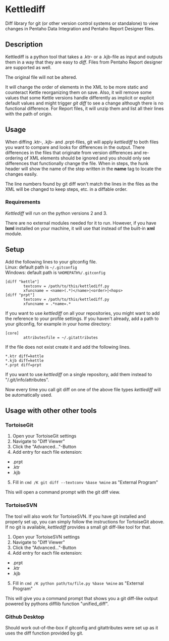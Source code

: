 # Kettlediff
Diff library for git (or other version control systems or standalone) to view changes in Pentaho Data Integration and Pentaho Report Designer files.

## Description
Kettlediff is a python tool that takes a .ktr- or a .kjb-file as input and outputs them in a way that they are easy to _diff_. Files from Pentaho Report designer are supported as well.

The original file will not be altered.

It will change the order of elements in the XML to be more static and counteract Kettle reorganizing them on save.
Also, it will remove some values that some Kettle versions handle differently as implicit or explicit default values and might trigger *git diff* to see a change although there is no functional difference.
For Report files, it will unzip them and list all their lines with the path of origin.

## Usage
When diffing .ktr-, .kjb- and .prpt-files, git will apply *kettlediff* to both files you want to compare and looks for differences in the output.
There differences in the files that originate from version differences and re-ordering of XML elements should be ignored and you should only see differences that functionally change the file.
When in steps, the hunk header will show the name of the step written in the **name** tag to locate the changes easily.

The line numbers found by git diff won't match the lines in the files as the XML will be changed to keep steps, etc. in a diffable order.

### Requirements
*Kettlediff* will run on the python versions 2 and 3.

There are no external modules needed for it to run. However, if you have **lxml** installed on your machine, it will use that instead of the built-in **xml** module.

## Setup

Add the following lines to your gitconfig file.<br>
Linux: default path is `~/.gitconfig`<br>
Windows: default path is `%HOMEPATH%/.gitconfig`
```
[diff "kettle"]
        textconv = /path/to/this/kettlediff.py
        xfuncname = <name>(.*)</name>|<order>|<hops>
[diff "prpt"]
        textconv = /path/to/this/kettlediff.py
        xfuncname = .*name=.*
```
If you want to use *kettlediff* on all your repositories, you might want to add the reference to
your profile settings. If you haven't already, add a path to your gitconfig, for example in your home directory:
```
[core]
        attributesfile = ~/.gitattributes
```

If the file does not exist create it and add the following lines.
```
*.ktr diff=kettle
*.kjb diff=kettle
*.prpt diff=prpt
```
If you want to use *kettlediff* on a single repository, add them instead to "<your repo>/.git/info/attributes".

Now every time you call git diff on one of the above file types *kettlediff* will be automatically used.

## Usage with other other tools
### TortoiseGit
1. Open your TortoiseGit settings
2. Navigate to "Diff Viewer"
3. Click the "Advanced..."-Button
4. Add entry for each file extension:
  - .prpt
  - .ktr
  - .kjb
5. Fill in `cmd /K git diff --textconv %base %mine` as "External Program"

This will open a command prompt with the git diff view.

### TortoiseSVN
The tool will also work for TortoiseSVN. If you have git installed and properly set up, you can simply follow the instructions for TortoiseGit above. If no git is available, *kettlediff* provides a small git diff-like tool for that.
1. Open your TortoiseSVN settings
2. Navigate to "Diff Viewer"
3. Click the "Advanced..."-Button
4. Add entry for each file extension:
  - .prpt
  - .ktr
  - .kjb
5. Fill in `cmd /K python path/to/file.py %base %mine` as "External Program"

This will give you a command prompt that shows you a git diff-like output powered by pythons difflib function "unified_diff".

### Github Desktop
Should work out-of-the-box if gitconfig and gitattributes were set up as it uses the diff function provided by git.
